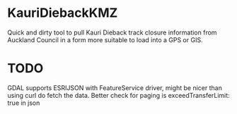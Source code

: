 # KauriDiebackKMZ
Quick and dirty tool to pull Kauri Dieback track closure information from Auckland Council in a form more suitable to load into a GPS or GIS.

# TODO
GDAL supports ESRIJSON with FeatureService driver, might be nicer than using curl do fetch the data.
Better check for paging is exceedTransferLimit: true in json